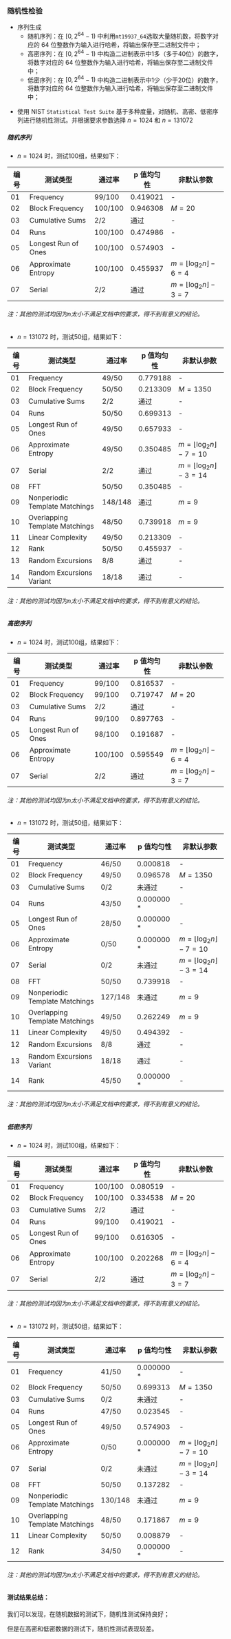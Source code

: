 

### 随机性检验

+ 序列生成
   + 随机序列：在 $[0,2^{64}-1)$ 中利用````mt19937_64````选取大量随机数，将数字对应的 $64$ 位整数作为输入进行哈希，将输出保存至二进制文件中；
   + 高密序列：在 $[0,2^{64}-1)$ 中构造二进制表示中1多（多于40位）的数字，将数字对应的 $64$ 位整数作为输入进行哈希，将输出保存至二进制文件中；
   + 低密序列：在 $[0,2^{64}-1)$ 中构造二进制表示中1少（少于20位）的数字，将数字对应的 $64$ 位整数作为输入进行哈希，将输出保存至二进制文件中；

- 使用  NIST `Statistical Test Suite` 基于多种度量，对随机、高密、低密序列进行随机性测试。并根据要求参数选择 $n=1024$ 和 $n=131072$

##### 随机序列

+ $n=1024$ 时，测试100组，结果如下：

| 编号 | 测试类型                       | 通过率      | p 值均匀性   | 非默认参数                      |
| ---- | ------------------------------ | ----------- | ------------ | ------------------------------- |
| 01   | Frequency                      | 99/100     | 0.419021     | -                               |
| 02   | Block Frequency                | 100/100 | 0.946308     | $M=20$                   |
| 03   | Cumulative Sums                | 2/2     | 通过     | -                               |
| 04   | Runs                           | 100/100    | 0.474986     | -                               |
| 05   | Longest Run of Ones            | 100/100     | 0.574903     | -                               |
| 06   | Approximate Entropy            | 100/100    | 0.455937 | $m=\lfloor \log_2 n \rfloor -6 = 4$ |
| 07   | Serial                         | 2/2     | 通过    | $m=\lfloor \log_2 n \rfloor -3 = 7$ |
###### 注：其他的测试均因为n太小不满足文档中的要求，得不到有意义的结论。

 + $n=131072$ 时，测试50组，结果如下：

| 编号 | 测试类型                       | 通过率      | p 值均匀性   | 非默认参数                      |
| ---- | ------------------------------ | ----------- | ------------ | ------------------------------- |
| 01   | Frequency                      | 49/50     | 0.779188     | -                               |
| 02   | Block Frequency                | 50/50 | 0.213309     | $M=1350$                   |
| 03   | Cumulative Sums                | 2/2     | 通过     | -                               |
| 04   | Runs                           | 50/50    | 0.699313     | -                               |
| 05   | Longest Run of Ones            | 49/50     | 0.657933     | -                               |
| 06   | Approximate Entropy            | 49/50    | 0.350485 | $m=\lfloor \log_2 n \rfloor -7 = 10$ |
| 07   | Serial                         | 2/2     | 通过    | $m=\lfloor \log_2 n \rfloor -3 = 14$ |
| 08   | FFT     | 50/50     | 0.350485     | -                               |
| 09   | Nonperiodic Template Matchings | 148/148   | 通过   | $m = 9$                       |
| 10   | Overlapping Template Matchings | 48/50     | 0.739918     | $m=9$                          |
| 11   | Linear Complexity              | 49/50     | 0.213309     | -                               |
| 12   | Rank              | 50/50     | 0.455937     | -                               |
| 13   | Random Excursions              | 8/8     | 通过     | -                               |
| 14   | Random Excursions Variant      | 18/18   | 通过     | -                               |

###### 		注：其他的测试均因为n太小不满足文档中的要求，得不到有意义的结论。

##### 高密序列

+ $n=1024$ 时，测试100组，结果如下：

| 编号 | 测试类型                       | 通过率      | p 值均匀性   | 非默认参数                      |
| ---- | ------------------------------ | ----------- | ------------ | ------------------------------- |
| 01   | Frequency                      | 99/100     | 0.816537     | -                               |
| 02   | Block Frequency                | 99/100 | 0.719747     | $M=20$                   |
| 03   | Cumulative Sums                | 2/2     | 通过     | -                               |
| 04   | Runs                           | 99/100    | 0.897763     | -                               |
| 05   | Longest Run of Ones            | 98/100     | 0.191687     | -                               |
| 06   | Approximate Entropy            | 100/100    | 0.595549 | $m=\lfloor \log_2 n \rfloor -6 = 4$ |
| 07   | Serial                         | 2/2     | 通过    | $m=\lfloor \log_2 n \rfloor -3 = 7$ |

###### 注：其他的测试均因为n太小不满足文档中的要求，得不到有意义的结论。

 + $n=131072$ 时，测试50组，结果如下：

| 编号 | 测试类型                       | 通过率      | p 值均匀性   | 非默认参数                      |
| ---- | ------------------------------ | ----------- | ------------ | ------------------------------- |
| 01   | Frequency                      | 46/50     | 0.000818     | -                               |
| 02   | Block Frequency                | 49/50 | 0.096578     | $M=1350$                   |
| 03   | Cumulative Sums                | 0/2     | 未通过     | -                               |
| 04   | Runs                           | 43/50    | 0.000000 *     | -                               |
| 05   | Longest Run of Ones            | 28/50     | 0.000000 *     | -                               |
| 06   | Approximate Entropy            | 0/50    | 0.000000 * | $m=\lfloor \log_2 n \rfloor -7 = 10$ |
| 07   | Serial                         | 0/2     | 未通过    | $m=\lfloor \log_2 n \rfloor -3 = 14$ |
| 08   | FFT     | 50/50     | 0.739918     | -                               |
| 09   | Nonperiodic Template Matchings | 127/148   | 未通过   | $m = 9$                       |
| 10   | Overlapping Template Matchings | 49/50     | 0.262249     | $m=9$                          |
| 11   | Linear Complexity              | 49/50     | 0.494392   | -                               |
| 12   | Random Excursions              | 8/8     | 通过     | -                               |
| 13   | Random Excursions Variant      | 18/18   | 通过     | -                               |
| 14   | Rank              | 45/50     | 0.000000 *     | -                               |

###### 注：其他的测试均因为n太小不满足文档中的要求，得不到有意义的结论。

##### 低密序列

+ $n=1024$ 时，测试100组，结果如下：

| 编号 | 测试类型                       | 通过率      | p 值均匀性   | 非默认参数                      |
| ---- | ------------------------------ | ----------- | ------------ | ------------------------------- |
| 01   | Frequency                      | 100/100     | 0.080519     | -                               |
| 02   | Block Frequency                | 100/100 | 0.334538     | $M=20$                   |
| 03   | Cumulative Sums                | 2/2     | 通过     | -                               |
| 04   | Runs                           | 99/100    | 0.419021     | -                               |
| 05   | Longest Run of Ones            | 99/100     | 0.616305     | -                               |
| 06   | Approximate Entropy            | 100/100    | 0.202268 | $m=\lfloor \log_2 n \rfloor -6 = 4$ |
| 07   | Serial                         | 2/2     | 通过    | $m=\lfloor \log_2 n \rfloor -3 = 7$ |

###### 注：其他的测试均因为n太小不满足文档中的要求，得不到有意义的结论。

 + $n=131072$ 时，测试50组，结果如下：

| 编号 | 测试类型                       | 通过率      | p 值均匀性   | 非默认参数                      |
| ---- | ------------------------------ | ----------- | ------------ | ------------------------------- |
| 01   | Frequency                      | 41/50     | 0.000000 *     | -                               |
| 02   | Block Frequency                | 50/50 | 0.699313     | $M=1350$                   |
| 03   | Cumulative Sums                | 0/2     | 未通过     | -                               |
| 04   | Runs                           | 47/50    | 0.023545     | -                               |
| 05   | Longest Run of Ones            | 49/50     | 0.574903     | -                               |
| 06   | Approximate Entropy            | 0/50    | 0.000000 * | $m=\lfloor \log_2 n \rfloor -7 = 10$ |
| 07   | Serial                         | 0/2     | 未通过    | $m=\lfloor \log_2 n \rfloor -3 = 14$ |
| 08   | FFT     | 50/50     | 0.137282     | -                               |
| 09   | Nonperiodic Template Matchings | 130/148   | 未通过   | $m = 9$                       |
| 10   | Overlapping Template Matchings | 48/50     | 0.171867     | $m=9$                          |
| 11   | Linear Complexity              | 50/50     | 0.008879     | -                               |
| 12   | Rank             | 34/50     | 0.000000 *     | -                               |

###### 注：其他的测试均因为n太小不满足文档中的要求，得不到有意义的结论。

#### 测试结果总结：

我们可以发现，在随机数据的测试下，随机性测试保持良好；

但是在高密和低密数据的测试下，随机性测试表现较差。